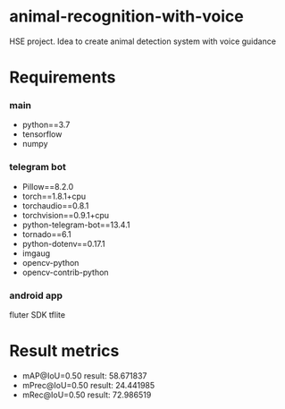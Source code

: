 # animal-recognition-with-voice
HSE project. Idea to create animal detection system with voice guidance

# Requirements
### main

* python==3.7
* tensorflow
* numpy

### telegram bot

* Pillow==8.2.0
* torch==1.8.1+cpu
* torchaudio==0.8.1
* torchvision==0.9.1+cpu
* python-telegram-bot==13.4.1
* tornado==6.1
* python-dotenv==0.17.1
* imgaug
* opencv-python
* opencv-contrib-python

### android app

fluter SDK
tflite
# Result metrics

* mAP@IoU=0.50 result: 58.671837
* mPrec@IoU=0.50 result: 24.441985
* mRec@IoU=0.50 result: 72.986519
